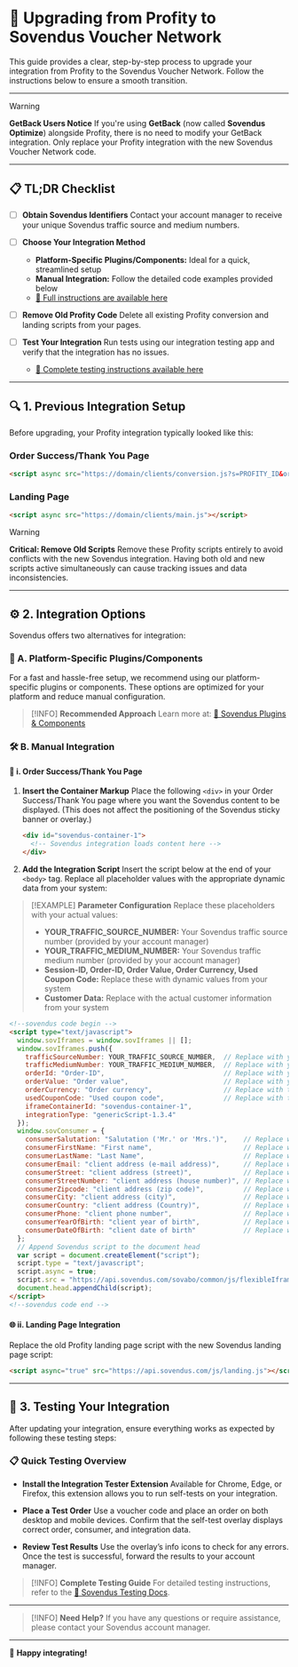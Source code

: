 # 🔄 Upgrading from Profity to Sovendus Voucher Network

This guide provides a clear, step-by-step process to upgrade your integration from Profity to the Sovendus Voucher Network. Follow the instructions below to ensure a smooth transition.

---

> [!WARNING]
> **GetBack Users Notice**
> If you're using **GetBack** (now called **Sovendus Optimize**) alongside Profity, there is no need to modify your GetBack integration. Only replace your Profity integration with the new Sovendus Voucher Network code.

---

## 📋 TL;DR Checklist

- [ ] **Obtain Sovendus Identifiers**
  Contact your account manager to receive your unique Sovendus traffic source and medium numbers.

- [ ] **Choose Your Integration Method**
  - **Platform-Specific Plugins/Components:** Ideal for a quick, streamlined setup
  - **Manual Integration:** Follow the detailed code examples provided below
  - [📖 Full instructions are available here](https://developer-hub.sovendus.com/Voucher-Network-Checkout-Benefits/Web-Integration)

- [ ] **Remove Old Profity Code**
  Delete all existing Profity conversion and landing scripts from your pages.

- [ ] **Test Your Integration**
  Run tests using our integration testing app and verify that the integration has no issues.
  - [🧪 Complete testing instructions available here](https://developer-hub.sovendus.com/Voucher-Network-Checkout-Benefits/Integration-Tester/VN)

---

## 🔍 1. Previous Integration Setup

Before upgrading, your Profity integration typically looked like this:

### Order Success/Thank You Page

```html
<script async src="https://domain/clients/conversion.js?s=PROFITY_ID&ordervalue=%orderValue%&ordernumber=%orderNumber%&vouchercode=%voucherCode%"></script>
```

### Landing Page

```html
<script async src="https://domain/clients/main.js"></script>
```

> [!WARNING]
> **Critical: Remove Old Scripts**
> Remove these Profity scripts entirely to avoid conflicts with the new Sovendus integration. Having both old and new scripts active simultaneously can cause tracking issues and data inconsistencies.

---

## ⚙️ 2. Integration Options

Sovendus offers two alternatives for integration:

### 🚀 A. Platform-Specific Plugins/Components

For a fast and hassle-free setup, we recommend using our platform-specific plugins or components. These options are optimized for your platform and reduce manual configuration.

> [!INFO]
> **Recommended Approach**
> Learn more at: [🔌 Sovendus Plugins & Components](https://developer-hub.sovendus.com/Voucher-Network-Checkout-Benefits/Web-Integration)

### 🛠️ B. Manual Integration

#### 📄 i. Order Success/Thank You Page

1. **Insert the Container Markup**
   Place the following `<div>` in your Order Success/Thank You page where you want the Sovendus content to be displayed. (This does not affect the positioning of the Sovendus sticky banner or overlay.)

   ```html
   <div id="sovendus-container-1">
     <!-- Sovendus integration loads content here -->
   </div>
   ```

2. **Add the Integration Script**
   Insert the script below at the end of your `<body>` tag. Replace all placeholder values with the appropriate dynamic data from your system:

> [!EXAMPLE]
> **Parameter Configuration**
> Replace these placeholders with your actual values:
>
> - **YOUR_TRAFFIC_SOURCE_NUMBER:** Your Sovendus traffic source number (provided by your account manager)
> - **YOUR_TRAFFIC_MEDIUM_NUMBER:** Your Sovendus traffic medium number (provided by your account manager)
> - **Session-ID, Order-ID, Order Value, Order Currency, Used Coupon Code:** Replace these with dynamic values from your system
> - **Customer Data:** Replace with the actual customer information from your system

   ```html
   <!--sovendus code begin -->
   <script type="text/javascript">
     window.sovIframes = window.sovIframes || [];
     window.sovIframes.push({
       trafficSourceNumber: YOUR_TRAFFIC_SOURCE_NUMBER,  // Replace with your Sovendus traffic source number
       trafficMediumNumber: YOUR_TRAFFIC_MEDIUM_NUMBER,  // Replace with your Sovendus traffic medium number
       orderId: "Order-ID",                              // Replace with your dynamic order ID
       orderValue: "Order value",                        // Replace with your dynamic order value
       orderCurrency: "Order currency",                  // Replace with the currency code (e.g., "EUR")
       usedCouponCode: "Used coupon code",               // Replace with the coupon code if applicable
       iframeContainerId: "sovendus-container-1",
       integrationType: "genericScript-1.3.4"
     });
     window.sovConsumer = {
       consumerSalutation: "Salutation ('Mr.' or 'Mrs.')",    // Replace with customer salutation
       consumerFirstName: "First name",                       // Replace with customer first name
       consumerLastName: "Last Name",                         // Replace with customer last name
       consumerEmail: "client address (e-mail address)",      // Replace with customer email address
       consumerStreet: "client address (street)",             // Replace with street name
       consumerStreetNumber: "client address (house number)", // Replace with house number
       consumerZipcode: "client address (zip code)",          // Replace with postal code
       consumerCity: "client address (city)",                 // Replace with city name
       consumerCountry: "client address (Country)",           // Replace with country name
       consumerPhone: "client phone number",                  // Replace with customer phone number
       consumerYearOfBirth: "client year of birth",           // Replace with customer's birth year
       consumerDateOfBirth: "client date of birth"            // Replace with customer's full date of birth
     };
     // Append Sovendus script to the document head
     var script = document.createElement("script");
     script.type = "text/javascript";
     script.async = true;
     script.src = "https://api.sovendus.com/sovabo/common/js/flexibleIframe.js";
     document.head.appendChild(script);
   </script>
   <!--sovendus code end -->
   ```

#### 🌐 ii. Landing Page Integration

Replace the old Profity landing page script with the new Sovendus landing page script:

```html
<script async="true" src="https://api.sovendus.com/js/landing.js"></script>
```

---

## 🧪 3. Testing Your Integration

After updating your integration, ensure everything works as expected by following these testing steps:

### 📋 Quick Testing Overview

- **Install the Integration Tester Extension**
  Available for Chrome, Edge, or Firefox, this extension allows you to run self-tests on your integration.

- **Place a Test Order**
  Use a voucher code and place an order on both desktop and mobile devices. Confirm that the self-test overlay displays correct order, consumer, and integration data.

- **Review Test Results**
  Use the overlay’s info icons to check for any errors. Once the test is successful, forward the results to your account manager.

> [!INFO]
> **Complete Testing Guide**
> For detailed testing instructions, refer to the [🧪 Sovendus Testing Docs](https://developer-hub.sovendus.com/Voucher-Network-Checkout-Benefits/Integration-Tester/VN).

---

> [!INFO]
> **Need Help?**
> If you have any questions or require assistance, please contact your Sovendus account manager.

---

🎉 **Happy integrating!**
